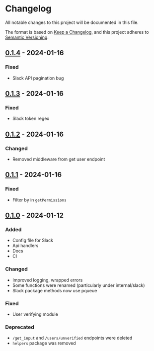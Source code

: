 # Changelog

All notable changes to this project will be documented in this file.

The format is based on [Keep a Changelog](https://keepachangelog.com/en/1.0.0/),
and this project adheres to [Semantic Versioning](https://semver.org/spec/v2.0.0.html).

## [0.1.4] - 2024-01-16

### Fixed

- Slack API pagination bug

## [0.1.3] - 2024-01-16

### Fixed

- Slack token regex

## [0.1.2] - 2024-01-16

### Changed

- Removed middleware from get user endpoint

## [0.1.1] - 2024-01-16

### Fixed

- Filter by in `getPermissions` 

## [0.1.0] - 2024-01-12

### Added

- Config file for Slack
- Api handlers
- Docs
- CI

### Changed

- Improved logging, wrapped errors
- Some functions were renamed (particularly under internal/slack)
- Slack package methods now use pqueue

### Fixed

- User verifying module

### Deprecated

- `/get_input` and `/users/unverified` endpoints were deleted
- `helpers` package was removed

[0.1.4]: https://github.com/acs-dl/slack-module-svc/compare/v0.1.3...v0.1.4
[0.1.3]: https://github.com/acs-dl/slack-module-svc/compare/v0.1.2...v0.1.3
[0.1.2]: https://github.com/acs-dl/slack-module-svc/compare/v0.1.1...v0.1.2
[0.1.1]: https://github.com/acs-dl/slack-module-svc/compare/v0.1.0...v0.1.1
[0.1.0]: https://github.com/acs-dl/slack-module-svc/releases/tag/v0.1.0
